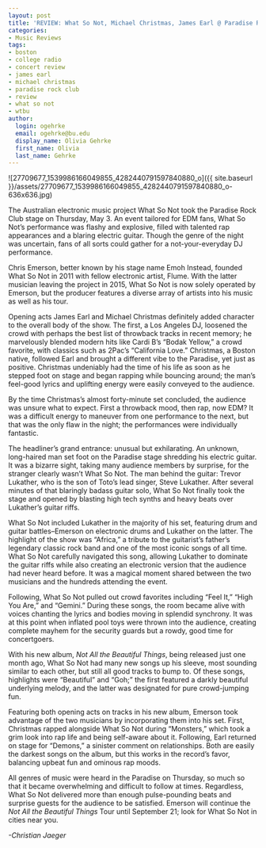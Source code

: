 ```yaml
---
layout: post
title: 'REVIEW: What So Not, Michael Christmas, James Earl @ Paradise Rock Club 05/03'
categories:
- Music Reviews
tags:
- boston
- college radio
- concert review
- james earl
- michael christmas
- paradise rock club
- review
- what so not
- wtbu
author:
  login: ogehrke
  email: ogehrke@bu.edu
  display_name: Olivia Gehrke
  first_name: Olivia
  last_name: Gehrke
---
```

![27709677_1539986166049855_4282440791597840880_o]({{ site.baseurl }}/assets/27709677_1539986166049855_4282440791597840880_o-636x636.jpg)

The Australian electronic music project What So Not took the Paradise Rock Club stage on Thursday, May 3. An event tailored for EDM fans, What So Not’s performance was flashy and explosive, filled with talented rap appearances and a blaring electric guitar. Though the genre of the night was uncertain, fans of all sorts could gather for a not-your-everyday DJ performance.  

Chris Emerson, better known by his stage name Emoh Instead, founded What So Not in 2011 with fellow electronic artist, Flume. With the latter musician leaving the project in 2015, What So Not is now solely operated by Emerson, but the producer features a diverse array of artists into his music as well as his tour.

Opening acts James Earl and Michael Christmas definitely added character to the overall body of the show. The first, a Los Angeles DJ, loosened the crowd with perhaps the best list of throwback tracks in recent memory; he marvelously blended modern hits like Cardi B’s “Bodak Yellow,” a crowd favorite, with classics such as 2Pac’s “California Love.” Christmas, a Boston native, followed Earl and brought a different vibe to the Paradise, yet just as positive. Christmas undeniably had the time of his life as soon as he stepped foot on stage and began rapping while bouncing around; the man’s feel-good lyrics and uplifting energy were easily conveyed to the audience.

By the time Christmas’s almost forty-minute set concluded, the audience was unsure what to expect. First a throwback mood, then rap, now EDM? It was a difficult energy to maneuver from one performance to the next, but that was the only flaw in the night; the performances were individually fantastic.

The headliner’s grand entrance: unusual but exhilarating. An unknown, long-haired man set foot on the Paradise stage shredding his electric guitar. It was a bizarre sight, taking many audience members by surprise, for the stranger clearly wasn’t What So Not. The man behind the guitar: Trevor Lukather, who is the son of Toto’s lead singer, Steve Lukather. After several minutes of that blaringly badass guitar solo, What So Not finally took the stage and opened by blasting high tech synths and heavy beats over Lukather’s guitar riffs.

What So Not included Lukather in the majority of his set, featuring drum and guitar battles–Emerson on electronic drums and Lukather on the latter. The highlight of the show was “Africa,” a tribute to the guitarist’s father’s legendary classic rock band and one of the most iconic songs of all time. What So Not carefully navigated this song, allowing Lukather to dominate the guitar riffs while also creating an electronic version that the audience had never heard before. It was a magical moment shared between the two musicians and the hundreds attending the event.

Following, What So Not pulled out crowd favorites including “Feel It,” “High You Are,” and “Gemini.” During these songs, the room became alive with voices chanting the lyrics and bodies moving in splendid synchrony. It was at this point when inflated pool toys were thrown into the audience, creating complete mayhem for the security guards but a rowdy, good time for concertgoers.

With his new album, _Not All the Beautiful Things_, being released just one month ago, What So Not had many new songs up his sleeve, most sounding similar to each other, but still all good tracks to bump to. Of these songs, highlights were “Beautiful” and “Goh;” the first featured a darkly beautiful underlying melody, and the latter was designated for pure crowd-jumping fun.  

Featuring both opening acts on tracks in his new album, Emerson took advantage of the two musicians by incorporating them into his set. First, Christmas rapped alongside What So Not during “Monsters,” which took a grim look into rap life and being self-aware about it. Following, Earl returned on stage for “Demons,” a sinister comment on relationships. Both are easily the darkest songs on the album, but this works in the record’s favor, balancing upbeat fun and ominous rap moods.

All genres of music were heard in the Paradise on Thursday, so much so that it became overwhelming and difficult to follow at times. Regardless, What So Not delivered more than enough pulse-pounding beats and surprise guests for the audience to be satisfied. Emerson will continue the _Not All the Beautiful Things_ Tour until September 21; look for What So Not in cities near you.

_\-Christian Jaeger_